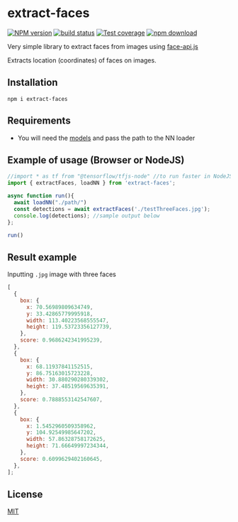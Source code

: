 # extract-faces

[![NPM version][npm-image]][npm-url]
[![build status][ci-image]][ci-url]
[![Test coverage][codecov-image]][codecov-url]
[![npm download][download-image]][download-url]

Very simple library to extract faces from images using [face-api.js](https://github.com/vladmandic/face-api)

Extracts location (coordinates) of faces on images.

## Installation

```shell
npm i extract-faces
```

## Requirements

- You will need the [models](./models) and pass the path to the NN loader

## Example of usage (Browser or NodeJS)

```js
//import * as tf from "@tensorflow/tfjs-node" //to run faster in NodeJS, no call needed
import { extractFaces, loadNN } from 'extract-faces';

async function run(){
  await loadNN("./path/")
  const detections = await extractFaces('./testThreeFaces.jpg');
  console.log(detections); //sample output below
};

run()
```

## Result example

Inputting `.jpg` image with three faces

```javascript
[
  {
    box: {
      x: 70.56989809634749,
      y: 33.42865779995918,
      width: 113.40223568555547,
      height: 119.53723356127739,
    },
    score: 0.9686242341995239,
  },
  {
    box: {
      x: 68.11937841152515,
      y: 86.75163015723228,
      width: 30.880290280339302,
      height: 37.48519569635391,
    },
    score: 0.7888553142547607,
  },
  {
    box: {
      x: 1.5452960509358962,
      y: 104.92549985647202,
      width: 57.86328758172625,
      height: 71.66649997234344,
    },
    score: 0.6099629402160645,
  },
];
```

## License

[MIT](./LICENSE)

[npm-image]: https://img.shields.io/npm/v/extract-faces.svg
[npm-url]: https://www.npmjs.com/package/extract-faces
[ci-image]: https://github.com/santimirandarp/extract-faces/workflows/Node.js%20CI/badge.svg?branch=main
[ci-url]: https://github.com/santimirandarp/extract-faces/actions?query=workflow%3A%22Node.js+CI%22
[codecov-image]: https://img.shields.io/codecov/c/github/santimirandarp/extract-faces.svg
[codecov-url]: https://codecov.io/gh/santimirandarp/extract-faces
[download-image]: https://img.shields.io/npm/dm/extract-faces.svg
[download-url]: https://www.npmjs.com/package/extract-faces
